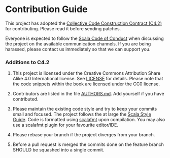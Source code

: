 # Contribution Guide #
 
This project has adopted the [Collective Code Construction Contract
(C4.2)](https://rfc.zeromq.org/spec:42) for contributing. Please read it
before sending patches.
 
Everyone is expected to follow the
[Scala Code of Conduct](http://www.scala-lang.org/conduct.html) when
discussing the project on the available communication channels.
If you are being harassed, please contact us immediately so that we can
support you.
 
### Additions to C4.2 ###
 
1. This project is licensed under the Creative Commons Attribution Share 
Alike 4.0 International license. See [LICENSE](LICENSE) for details.
Please note that the code snippets within the book are licensed under
the CC0 license.
 
2. Contributors are listed in the file [AUTHORS.md](AUTHORS.md). Add
yourself if you have contributed.
 
3. Please maintain the existing code style and try to keep your commits
small and focused. The project follows the at large the 
[Scala Style Guide](http://docs.scala-lang.org/style/). Code is formatted
using [scalafmt](http://scalameta.org/scalafmt/) upon compilation. You
may also use a scalafmt plugin for your favourite editor/IDE.
 
4. Please rebase your branch if the project diverges from your branch.
 
5. Before a pull request is merged the commits done on the feature branch
SHOULD be squashed into a single commit.
 
